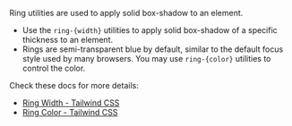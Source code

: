 Ring utilities are used to apply solid box-shadow to an element.

- Use the `ring-{width}` utilities to apply solid box-shadow of a specific thickness to an element. 
- Rings are semi-transparent blue by default, similar to the default focus style used by many browsers. You may use `ring-{color}` utilities to control the color.

Check these docs for more details:
- [Ring Width - Tailwind CSS](https://tailwindcss.com/docs/ring-width)
- [Ring Color - Tailwind CSS](https://tailwindcss.com/docs/ring-color)
